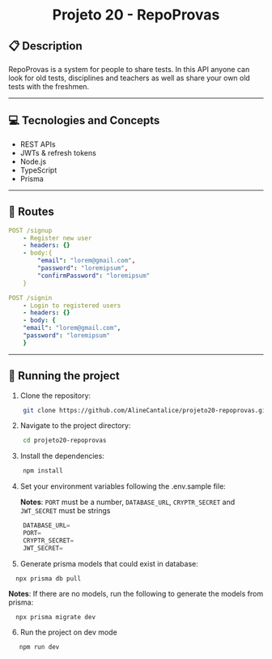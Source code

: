 # <p align = "center"> Projeto 20 - RepoProvas </p>

##  :clipboard: Description

RepoProvas is a system for people to share tests. In this API anyone can look for old tests, disciplines and teachers as well as share your own old tests with the freshmen.

***

## :computer:	 Tecnologies and Concepts

- REST APIs
- JWTs & refresh tokens
- Node.js
- TypeScript
- Prisma

***

## :rocket: Routes

```yml
POST /signup
    - Register new user
    - headers: {}
    - body:{
        "email": "lorem@gmail.com",
        "password": "loremipsum",
        "confirmPassword": "loremipsum"
    }
```
    
```yml 
POST /signin
    - Login to registered users
    - headers: {}
    - body: {
    "email": "lorem@gmail.com",
    "password": "loremipsum"
    }
```
   
***

## 🏁 Running the project

1. Clone the repository:

```bash
    git clone https://github.com/AlineCantalice/projeto20-repoprovas.git
```
2. Navigate to the project directory:
    
```bash
    cd projeto20-repoprovas
```
3. Install the dependencies:
    
```bash
    npm install
```
4. Set your environment variables following the .env.sample file:

   **Notes**: `PORT` must be a number, `DATABASE_URL`, `CRYPTR_SECRET` and `JWT_SECRET` must be strings

```ts
    DATABASE_URL=
    PORT=
    CRYPTR_SECRET=
    JWT_SECRET=
```
5. Generate prisma models that could exist in database:

```
  npx prisma db pull
```
  **Notes**: If there are no models, run the following to generate the models from prisma:
```
  npx prisma migrate dev
```

6. Run the project on dev mode

```bash
   npm run dev
```